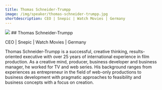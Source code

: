 ```yaml
---
title: Thomas Schneider-Trumpp
image: /img/speaker/thomas-schneider-trumpp.jpg
shortdescription: CEO | Snepic | Watch Movies | Germany
---
```

<img src="/img/speaker/thomas-schneider-trumpp.jpg">
## Thomas Schneider-Trumpp

CEO | Snepic | Watch Movies | Germany

Thomas Schneider-Trumpp is a successful, creative thinking, results-oriented executive with over 25 years of international experience in film production. As a creative mind, producer, business developer and business manager, he worked for TV and web series. His background ranges from experiences as entrepreneur in the field of web-only productions to business development with pragmatic approaches to feasibility and business concepts with a focus on creation.

